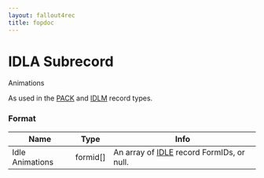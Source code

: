 ```yaml
---
layout: fallout4rec
title: fopdoc
---
```

IDLA Subrecord
==============

Animations

As used in the [PACK](../PACK.md) and [IDLM](../IDLM.md) record types.

### Format

Name | Type | Info
-----|------|-----
Idle Animations | formid[] | An array of [IDLE](IDLE.md) record FormIDs, or null.
